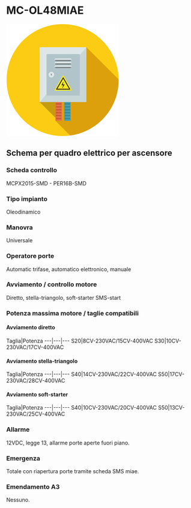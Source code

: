 # MC-OL48MIAE
![electric_panel_icon](res/el_icon_4.jpg)
## Schema per quadro elettrico per ascensore

### Scheda controllo
MCPX2015-SMD - PER16B-SMD

### Tipo impianto
Oleodinamico

### Manovra
Universale

### Operatore porte
Automatic trifase, automatico elettronico, manuale

### Avviamento / controllo motore
Diretto, stella-triangolo, soft-starter SMS-start

### Potenza massima motore / taglie compatibili

#### Avviamento diretto
Taglia|Potenza
---|---|---
S20|8CV-230VAC/15CV-400VAC
S30|10CV-230VAC/17CV-400VAC

#### Avviamento stella-triangolo
Taglia|Potenza
---|---|---
S40|14CV-230VAC/22CV-400VAC
S50|17CV-230VAC/28CV-400VAC

#### Avviamento soft-starter
Taglia|Potenza
---|---|---
S40|10CV-230VAC/20CV-400VAC
S50|13CV-230VAC/25CV-400VAC

### Allarme
12VDC, legge 13, allarme porte aperte fuori piano.

### Emergenza
Totale con riapertura porte tramite scheda SMS miae.

### Emendamento A3
Nessuno.
